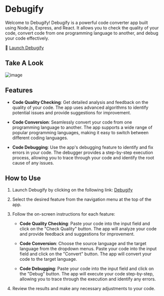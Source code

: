 # Debugify

Welcome to Debugify! Debugify is a powerful code converter app built using Node.js, Express, and React. It allows you to check the quality of your code, convert code from one programming language to another, and debug your code effectively.

🚀 [Launch Debugify](https://debugify.netlify.app/)


## Take A Look 
![image](https://github.com/RiteshKumarShukla/Debugify/assets/110231091/d7a041c8-4433-4d0f-a1ab-d163c8dfcd3f)


## Features

- **Code Quality Checking**: Get detailed analysis and feedback on the quality of your code. The app uses advanced algorithms to identify potential issues and provide suggestions for improvement.

- **Code Conversion**: Seamlessly convert your code from one programming language to another. The app supports a wide range of popular programming languages, making it easy to switch between different coding languages.

- **Code Debugging**: Use the app's debugging feature to identify and fix errors in your code. The debugger provides a step-by-step execution process, allowing you to trace through your code and identify the root cause of any issues.

## How to Use

1. Launch Debugify by clicking on the following link: [Debugify](https://64a62c19aa400e250cf217b0--playful-llama-45ea46.netlify.app/)

2. Select the desired feature from the navigation menu at the top of the app.

3. Follow the on-screen instructions for each feature:

   - **Code Quality Checking**: Paste your code into the input field and click on the "Check Quality" button. The app will analyze your code and provide feedback and suggestions for improvement.

   - **Code Conversion**: Choose the source language and the target language from the dropdown menus. Paste your code into the input field and click on the "Convert" button. The app will convert your code to the target language.

   - **Code Debugging**: Paste your code into the input field and click on the "Debug" button. The app will execute your code step-by-step, allowing you to trace through the execution and identify any errors.

4. Review the results and make any necessary adjustments to your code.

